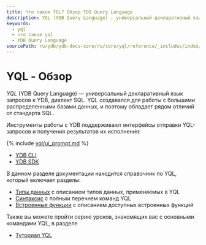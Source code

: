 ```yaml
---
title: Что такое YQL? Обзор YDB Query Language
description: YQL (YDB Query Language) — универсальный декларативный язык запросов к системам хранения и обработки данных, диалект SQL. Начать работать с YQL можно в веб-интерфейсе после создания базы данных.
keywords:
  - yql
  - что такое yql
  - YDB Query Language
sourcePath: ru/ydb/ydb-docs-core/ru/core/yql/reference/_includes/index/intro.md
---
```


# YQL - Обзор

*YQL* (YDB Query Language) — универсальный декларативный язык запросов к YDB, диалект SQL. YQL создавался для работы с большими распределенными базами данных, и поэтому обладает рядом отличий от стандарта SQL.

Инструменты работы с YDB поддерживают интерфейсы отправки YQL-запросов и получения результатов их исполнения:

{% include [yql/ui_prompt.md](yql/ui_prompt.md) %}

- [YDB CLI](../../../../reference/ydb-cli/index.md)
- [YDB SDK](../../../../reference/ydb-sdk/index.md)

В данном разделе документации находится справочник по YQL, который включает разделы:
- [Типы данных](../../types/index.md) с описанием типов данных, применяемых в YQL
- [Синтаксис](../../syntax/index.md) с полным перечнем команд YQL
- [Встроенные функции](../../builtins/index.md) с описанием доступных встроенных функций

Также вы можете пройти серию уроков, знакомящих вас с основными командами YQL, в разделе
- [Туториал YQL](../../../tutorial/index.md)

